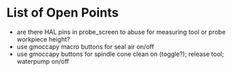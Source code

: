 # List of Open Points
* are there HAL pins in probe_screen to abuse for measuring tool or probe workpiece height?
* use gmoccapy macro buttons for seal air on/off
* use gmoccapy buttons for spindle cone clean on (toggle?); release tool; waterpump on/off
